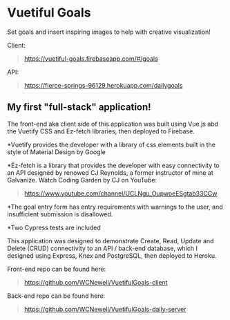 # Vuetiful Goals

Set goals and insert inspiring images to help with creative visualization!

Client:
>https://vuetiful-goals.firebaseapp.com/#/goals

API:
>https://fierce-springs-96129.herokuapp.com/dailygoals

## My first "full-stack" application!

The front-end aka client side of this application was built using Vue.js abd the Vuetify CSS and Ez-fetch libraries, then deployed to Firebase.

*Vuetify provides the developer with a library of css elements built in the style of Material Design by Google

*Ez-fetch is a library that provides the developer with easy connectivity to an API designed by renowed CJ Reynolds, a former instructor of mine at Galvanize. Watch Coding Garden by CJ on YouTube:

>https://www.youtube.com/channel/UCLNgu_OupwoeESgtab33CCw

*The goal entry form has entry requirements with warnings to the user, and insufficient submission is disallowed.

*Two Cypress tests are included

This application was designed to demonstrate Create, Read, Update and Delete (CRUD) connectivity to an API / back-end database, which I designed using Express, Knex and PostgreSQL, then deployed to Heroku.

Front-end repo can be found here:
>https://github.com/WCNewell/VuetifulGoals-client

Back-end repo can be found here:
>https://github.com/WCNewell/VuetifulGoals-daily-server